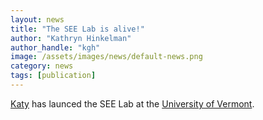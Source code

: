 ```yaml
---
layout: news
title: "The SEE Lab is alive!"
author: "Kathryn Hinkelman"
author_handle: "kgh"
image: /assets/images/news/default-news.png
category: news
tags: [publication]
---
```

[Katy] has launced the SEE Lab at the [University of Vermont][1].

[Katy]: /team/kathryn-hinkelman/
[1]: https://www.uvm.edu/

